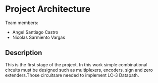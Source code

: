 # Project Architecture 

Team members:
 - Angel Santiago Castro
 - Nicolas Sarmiento Vargas

## Description

This is the first stage of the project. In this work simple combinational circuits must be designed such as multiplexers, encoders, sign and zero extenders.Those circuitsare needed to implement LC-3 Datapath.
